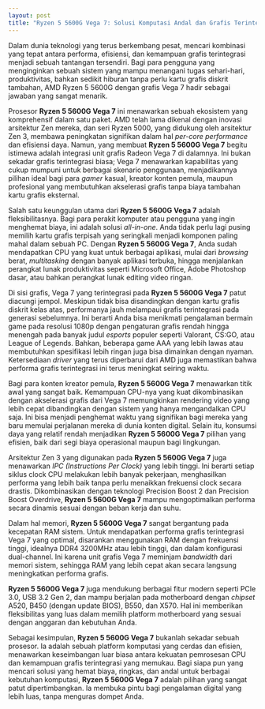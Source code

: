 ```yaml
---
layout: post
title: "Ryzen 5 5600G Vega 7: Solusi Komputasi Andal dan Grafis Terintegrasi Memukau"
---
```


Dalam dunia teknologi yang terus berkembang pesat, mencari kombinasi yang tepat antara performa, efisiensi, dan kemampuan grafis terintegrasi menjadi sebuah tantangan tersendiri. Bagi para pengguna yang menginginkan sebuah sistem yang mampu menangani tugas sehari-hari, produktivitas, bahkan sedikit hiburan tanpa perlu kartu grafis diskrit tambahan, AMD Ryzen 5 5600G dengan grafis Vega 7 hadir sebagai jawaban yang sangat menarik.

Prosesor **Ryzen 5 5600G Vega 7** ini menawarkan sebuah ekosistem yang komprehensif dalam satu paket. AMD telah lama dikenal dengan inovasi arsitektur Zen mereka, dan seri Ryzen 5000, yang didukung oleh arsitektur Zen 3, membawa peningkatan signifikan dalam hal *per-core performance* dan efisiensi daya. Namun, yang membuat **Ryzen 5 5600G Vega 7** begitu istimewa adalah integrasi unit grafis Radeon Vega 7 di dalamnya. Ini bukan sekadar grafis terintegrasi biasa; Vega 7 menawarkan kapabilitas yang cukup mumpuni untuk berbagai skenario penggunaan, menjadikannya pilihan ideal bagi para *gamer* kasual, kreator konten pemula, maupun profesional yang membutuhkan akselerasi grafis tanpa biaya tambahan kartu grafis eksternal.

Salah satu keunggulan utama dari **Ryzen 5 5600G Vega 7** adalah fleksibilitasnya. Bagi para perakit komputer atau pengguna yang ingin menghemat biaya, ini adalah solusi *all-in-one*. Anda tidak perlu lagi pusing memilih kartu grafis terpisah yang seringkali menjadi komponen paling mahal dalam sebuah PC. Dengan **Ryzen 5 5600G Vega 7**, Anda sudah mendapatkan CPU yang kuat untuk berbagai aplikasi, mulai dari *browsing* berat, *multitasking* dengan banyak aplikasi terbuka, hingga menjalankan perangkat lunak produktivitas seperti Microsoft Office, Adobe Photoshop dasar, atau bahkan perangkat lunak editing video ringan.

Di sisi grafis, Vega 7 yang terintegrasi pada **Ryzen 5 5600G Vega 7** patut diacungi jempol. Meskipun tidak bisa disandingkan dengan kartu grafis diskrit kelas atas, performanya jauh melampaui grafis terintegrasi pada generasi sebelumnya. Ini berarti Anda bisa menikmati pengalaman bermain game pada resolusi 1080p dengan pengaturan grafis rendah hingga menengah pada banyak judul *esports* populer seperti Valorant, CS:GO, atau League of Legends. Bahkan, beberapa game AAA yang lebih lawas atau membutuhkan spesifikasi lebih ringan juga bisa dimainkan dengan nyaman. Ketersediaan *driver* yang terus diperbarui dari AMD juga memastikan bahwa performa grafis terintegrasi ini terus meningkat seiring waktu.

Bagi para konten kreator pemula, **Ryzen 5 5600G Vega 7** menawarkan titik awal yang sangat baik. Kemampuan CPU-nya yang kuat dikombinasikan dengan akselerasi grafis dari Vega 7 memungkinkan rendering video yang lebih cepat dibandingkan dengan sistem yang hanya mengandalkan CPU saja. Ini bisa menjadi penghemat waktu yang signifikan bagi mereka yang baru memulai perjalanan mereka di dunia konten digital. Selain itu, konsumsi daya yang relatif rendah menjadikan **Ryzen 5 5600G Vega 7** pilihan yang efisien, baik dari segi biaya operasional maupun bagi lingkungan.

Arsitektur Zen 3 yang digunakan pada **Ryzen 5 5600G Vega 7** juga menawarkan *IPC (Instructions Per Clock)* yang lebih tinggi. Ini berarti setiap siklus clock CPU melakukan lebih banyak pekerjaan, menghasilkan performa yang lebih baik tanpa perlu menaikkan frekuensi clock secara drastis. Dikombinasikan dengan teknologi Precision Boost 2 dan Precision Boost Overdrive, **Ryzen 5 5600G Vega 7** mampu mengoptimalkan performa secara dinamis sesuai dengan beban kerja dan suhu.

Dalam hal memori, **Ryzen 5 5600G Vega 7** sangat bergantung pada kecepatan RAM sistem. Untuk mendapatkan performa grafis terintegrasi Vega 7 yang optimal, disarankan menggunakan RAM dengan frekuensi tinggi, idealnya DDR4 3200MHz atau lebih tinggi, dan dalam konfigurasi dual-channel. Ini karena unit grafis Vega 7 meminjam *bandwidth* dari memori sistem, sehingga RAM yang lebih cepat akan secara langsung meningkatkan performa grafis.

**Ryzen 5 5600G Vega 7** juga mendukung berbagai fitur modern seperti PCIe 3.0, USB 3.2 Gen 2, dan mampu berjalan pada motherboard dengan *chipset* A520, B450 (dengan update BIOS), B550, dan X570. Hal ini memberikan fleksibilitas yang luas dalam memilih platform motherboard yang sesuai dengan anggaran dan kebutuhan Anda.

Sebagai kesimpulan, **Ryzen 5 5600G Vega 7** bukanlah sekadar sebuah prosesor. Ia adalah sebuah platform komputasi yang cerdas dan efisien, menawarkan keseimbangan luar biasa antara kekuatan pemrosesan CPU dan kemampuan grafis terintegrasi yang memukau. Bagi siapa pun yang mencari solusi yang hemat biaya, ringkas, dan andal untuk berbagai kebutuhan komputasi, **Ryzen 5 5600G Vega 7** adalah pilihan yang sangat patut dipertimbangkan. Ia membuka pintu bagi pengalaman digital yang lebih luas, tanpa menguras dompet Anda.
